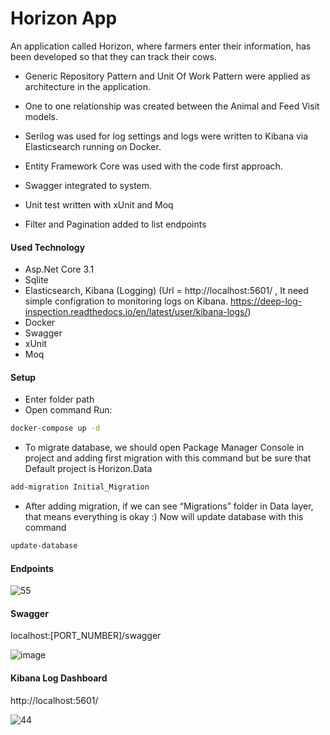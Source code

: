 # Horizon App
An application called Horizon, where farmers enter their information, has been developed so that they can track their cows.

* Generic Repository Pattern and Unit Of Work Pattern were applied as architecture in the application. 

* One to one relationship was created between the Animal and Feed Visit models. 

* Serilog was used for log settings and logs were written to Kibana via Elasticsearch running on Docker.

* Entity Framework Core was used with the code first approach. 

* Swagger integrated to system.

* Unit test written with xUnit and Moq

* Filter and Pagination added to list endpoints


#### Used Technology
* Asp.Net Core 3.1
* Sqlite
* Elasticsearch, Kibana (Logging) (Url = http://localhost:5601/ , It need simple configration to monitoring logs on Kibana. https://deep-log-inspection.readthedocs.io/en/latest/user/kibana-logs/)
* Docker
* Swagger
* xUnit
* Moq


#### Setup
* Enter folder path
* Open command
Run:
```sh
docker-compose up -d
```

* To migrate database, we should open Package Manager Console in project and adding first migration with this command but be sure that Default project is Horizon.Data
```sh
add-migration Initial_Migration
```
* After adding migration, if we can see “Migrations” folder in Data layer, that means everything is okay :) Now will update database with this command
```sh
update-database
```

#### Endpoints
![55](https://user-images.githubusercontent.com/47754791/149395769-e8bb94b8-9de9-4005-9478-1c77acf11c9c.PNG)


#### Swagger
localhost:[PORT_NUMBER]/swagger

![image](https://user-images.githubusercontent.com/47754791/149381399-ab4e2844-dd78-48d1-bb41-7ac239b2ac7b.png)

#### Kibana Log Dashboard
 http://localhost:5601/
 
![44](https://user-images.githubusercontent.com/47754791/149395745-06083b1f-5130-421c-af2a-1e7d82974cac.PNG)
